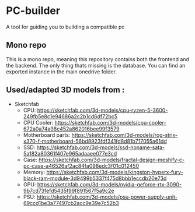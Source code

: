# PC-builder

A tool for guiding you to building a compatible pc

## Mono repo
This is a mono repo, meaning this repository contains both the frontend and the backend. The only thing thats missing is the database. 
You can find an exported instance in the main onedrive folder.

## Used/adapted 3D models from :
 - Sketchfab
   - CPU: https://sketchfab.com/3d-models/cpu-ryzen-5-3600-249fb5e8c1e94686a2c2b1cd6df72bc5
   - CPU Cooler: https://sketchfab.com/3d-models/cpu-cooler-672a0a74a98c452a862016bee99f3579
   - Motherboard parts: https://sketchfab.com/3d-models/rog-strix-x370-f-motherboard-56bd8923fdf341fd8d81b717055a61dd
   - SSD: https://sketchfab.com/3d-models/ssd-noname-sata-5a182a80361f407e965adaaee077e3cd
   - Case: https://sketchfab.com/3d-models/fractal-design-meshify-c-pc-case-a46526af2ac84fa098edc3f01c012450
   - Memory: https://sketchfab.com/3d-models/kingston-hyperx-fury-black-ram-module-3d9499b5337f475d8bbb1eccdb20e73d
   - GPU: https://sketchfab.com/3d-models/nvidia-geforce-rtx-3090-9b7cd73fefd5435f99f891567f5a9c2e
   - PSU: https://sketchfab.com/3d-models/psu-power-supply-unit-69ccd1be3a77497cb2acc9e39e7c52b3
